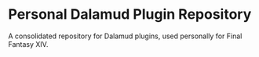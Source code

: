 # Personal Dalamud Plugin Repository

A consolidated repository for Dalamud plugins, used personally for Final Fantasy XIV.
